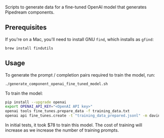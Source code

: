 Scripts to generate data for a fine-tuned OpenAI model that generates Pipedream components.

## Prerequisites

If you're on a Mac, you'll need to install GNU `find`, which installs as `gfind`:

```
brew install findutils
```

## Usage

To generate the prompt / completion pairs required to train the model, run:

```bash
./generate_component_openai_fine_tuned_model.sh
```

To train the model:

```bash
pip install --upgrade openai
export OPENAI_API_KEY="<OpenAI API key>"
openai tools fine_tunes.prepare_data -f training_data.txt
openai api fine_tunes.create -t "training_data_prepared.jsonl" -m davinci
```

In initial tests, it took $78 to train this model. The cost of training will increase as we increase the number of training prompts.
